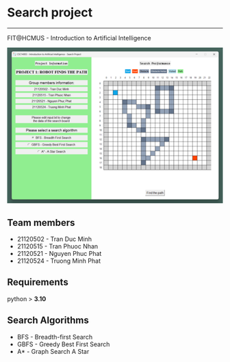 # Search project

---

FIT@HCMUS - Introduction to Artificial Intelligence

![Screenshot](/docs/screenshot.png)

## Team members

- 21120502 - Tran Duc Minh
- 21120515 - Tran Phuoc Nhan
- 21120521 - Nguyen Phuc Phat
- 21120524 - Truong Minh Phat

## Requirements

python > **3.10**

## Search Algorithms

- BFS - Breadth-first Search
- GBFS - Greedy Best First Search
- A\* - Graph Search A Star
